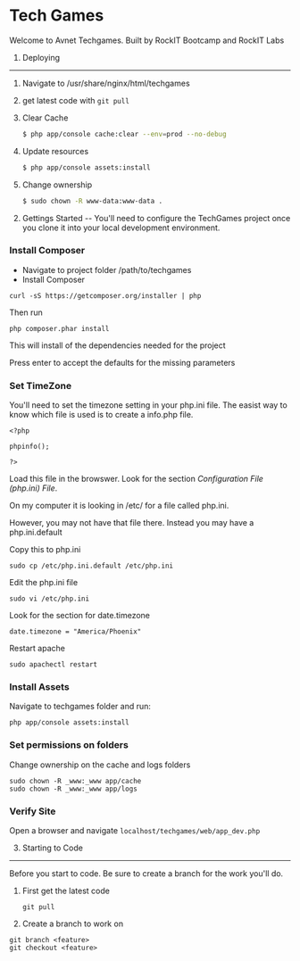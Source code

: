 Tech Games
========================

Welcome to Avnet Techgames. Built by RockIT Bootcamp and RockIT Labs

1) Deploying
----------------------------------

1. Navigate to /usr/share/nginx/html/techgames
2. get latest code with `git pull`
3. Clear Cache

    ```bash
    $ php app/console cache:clear --env=prod --no-debug
    ```
4. Update resources

    ```bash
    $ php app/console assets:install
    ```
    
5. Change ownership

    ```bash
    $ sudo chown -R www-data:www-data .
    ```

2) Gettings Started
--
You'll need to configure the TechGames project once you clone it into your local development environment.

### Install Composer
* Navigate to project folder /path/to/techgames
* Install Composer

````
curl -sS https://getcomposer.org/installer | php
````
Then run 

````
php composer.phar install
````

This will install of the dependencies needed for the project

Press enter to accept the defaults for the missing parameters

### Set TimeZone 
You'll need to set the timezone setting in your php.ini file. The easist way to know which file is used is to create a info.php file.

````
<?php

phpinfo();

?>
````

Load this file in the browswer. Look for the section *Configuration File (php.ini) File*.

On my computer it is looking in /etc/ for a file called php.ini.

However, you may not have that file there. Instead you may have a php.ini.default

Copy this to php.ini

````
sudo cp /etc/php.ini.default /etc/php.ini
````

Edit the php.ini file

```
sudo vi /etc/php.ini
```

Look for the section for date.timezone

```
date.timezone = "America/Phoenix"
```

Restart apache

````
sudo apachectl restart
````

### Install Assets
Navigate to techgames folder and run:
````
php app/console assets:install
````
### Set permissions on folders
Change ownership on the cache and logs folders

````
sudo chown -R _www:_www app/cache
sudo chown -R _www:_www app/logs
````
### Verify Site
Open a browser and navigate `localhost/techgames/web/app_dev.php`

3) Starting to Code
----------------------------------
Before you start to code. Be sure to create a branch for the work you'll do.

1. First get the latest code

    ````
    git pull
    ````
2. Create a branch to work on

````
git branch <feature>
git checkout <feature>
````